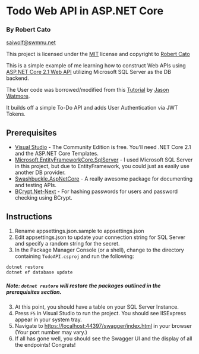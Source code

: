 ﻿# Todo Web API in ASP.NET Core

### By Robert Cato 
[saiwolf@swmnu.net](mailto:saiwolf@swmnu.net)

This project is licensed under the [MIT](https://opensource.org/licenses/MIT) license and copyright to [Robert Cato](mailto:saiwolf@swmnu.net)

This is a simple example of me learning how to construct Web APIs using [ASP.NET Core 2.1 Web API](https://docs.microsoft.com/en-us/aspnet/core/web-api/?view=aspnetcore-2.1) utilizing Microsoft SQL Server as the DB backend.

The User code was borrowed/modified from this [Tutorial](http://jasonwatmore.com/post/2018/08/14/aspnet-core-21-jwt-authentication-tutorial-with-example-api)
by [Jason Watmore](http://jasonwatmore.com).

It builds off a simple To-Do API and adds User Authentication via JWT Tokens.

## Prerequisites
* [Visual Studio](https://visualstudio.microsoft.com/downloads/) - The Community Edition is free. You'll need .NET Core 2.1 and the ASP.NET Core Templates.
* [Microsoft.EntityFrameworkCore.SqlServer](https://www.nuget.org/packages/Microsoft.EntityFrameworkCore.SqlServer/) - I used Microsoft SQL Server in this project, but due to EntityFramework, you could just as easily use another DB provider.
* [Swashbuckle.AspNetCore](https://github.com/domaindrivendev/Swashbuckle.AspNetCore) - A really awesome package for documenting and testing APIs.
* [BCrypt.Net-Next](https://github.com/BcryptNet/bcrypt.net) - For hashing passwords for users and password checking using BCrypt.

## Instructions
1. Rename appsettings.json.sample to appsettings.json
1. Edit appsettings.json to update your connection string for SQL Server and specify a random string for the secret.
2. In the Package Manager Console (or a shell), change to the directory containing `TodoAPI.csproj` and run the following:
```
dotnet restore
dotnet ef database update
```
##### Note: `dotnet restore` will restore the packages outlined in the prerequisites section.
3. At this point, you should have a table on your SQL Server Instance.
4. Press `F5` in Visual Studio to run the project. You should see IISExpress appear in your system tray.
5. Navigate to [https://localhost:44397/swagger/index.html](https://localhost:44397/swagger/index.html) in your browser (Your port number may vary.)
6. If all has gone well, you should see the Swagger UI and the display of all the endpoints! Congrats!